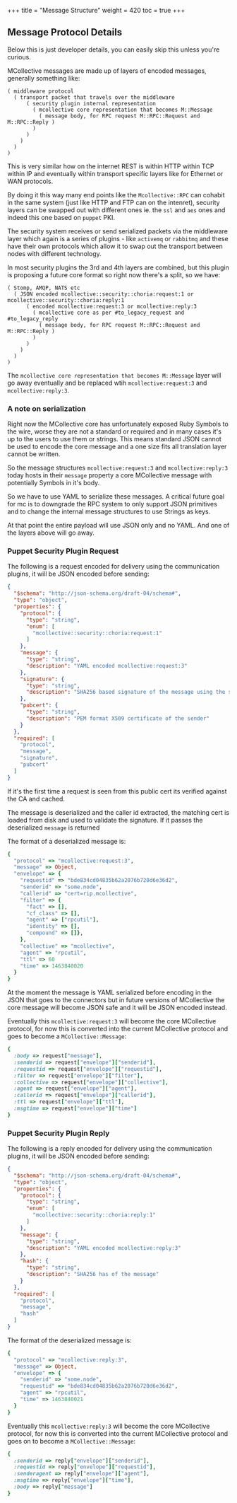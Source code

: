 +++
title = "Message Structure"
weight = 420
toc = true
+++

## Message Protocol Details

Below this is just developer details, you can easily skip this unless you're curious.

MCollective messages are made up of layers of encoded messages, generally something like:

```plain
( middleware protocol
  ( transport packet that travels over the middleware
      ( security plugin internal representation
        ( mcollective core representation that becomes M::Message
          ( message body, for RPC request M::RPC::Request and M::RPC::Reply )
        )
      )
    )
  )
)
```

This is very similar how on the internet REST is within HTTP within TCP within IP and
eventually within transport specific layers like for Ethernet or WAN protocols.

By doing it this way many end points like the `Mcollective::RPC` can cohabit in
the same system (just like HTTP and FTP can on the intenret), security layers can
be swapped out with different ones ie. the `ssl` and `aes` ones and indeed this
one based on `puppet` PKI.

The security system receives or send serialized packets via the middleware layer
which again is a series of plugins - like `activemq` or `rabbitmq` and these have
their own protocols which allow it to swap out the transport between nodes with
different technology.

In most security plugins the 3rd and 4th layers are combined, but this plugin is
proposing a future core format so right now there's a split, so we have:

```plain
( Stomp, AMQP, NATS etc
  ( JSON encoded mcollective::security::choria:request:1 or mcollective::security::choria:reply:1
      ( encoded mcollective:request:3 or mcollective:reply:3
        ( mcollective core as per #to_legacy_request and #to_legacy_reply
          ( message body, for RPC request M::RPC::Request and M::RPC::Reply )
        )
      )
    )
  )
)
```

The `mcollective core representation that becomes M::Message` layer will go away
eventually and be replaced wtih `mcollective:request:3` and `mcollective:reply:3`.

### A note on serialization

Right now the MCollective core has unfortunately exposed Ruby Symbols to the wire,
worse they are not a standard or required and in many cases it's up to the users
to use them or strings.  This means standard JSON cannot be used to encode the
core message and a one size fits all translation layer cannot be written.

So the message structures `mcollective:request:3` and `mcollective:reply:3` today
hosts in their `message` property a core MCollective message with potentially
Symbols in it's body.

So we have to use YAML to serialize these messages.  A critical future goal for mc
is to downgrade the RPC system to only support JSON primitives and to change the
internal message structures to use Strings as keys.

At that point the entire payload will use JSON only and no YAML. And one of the
layers above will go away.

### Puppet Security Plugin Request

The following is a request encoded for delivery using the communication plugins, it
will be JSON encoded before sending:

```json
{
  "$schema": "http://json-schema.org/draft-04/schema#",
  "type": "object",
  "properties": {
    "protocol": {
      "type": "string",
      "enum": [
        "mcollective::security::choria:request:1"
      ]
    },
    "message": {
      "type": "string",
      "description": "YAML encoded mcollective:request:3"
    },
    "signature": {
      "type": "string",
      "description": "SHA256 based signature of the message using the senders private key"
    },
    "pubcert": {
      "type": "string",
      "description": "PEM format X509 certificate of the sender"
    }
  },
  "required": [
    "protocol",
    "message",
    "signature",
    "pubcert"
  ]
}
```

If it's the first time a request is seen from this public cert its verified against
the CA and cached.

The message is deserialized and the caller id extracted, the matching cert is loaded
from disk and used to validate the signature.  If it passes the deserialized `message`
is returned

The format of a deserialized message is:

```ruby
{
  "protocol" => "mcollective:request:3",
  "message" => Object,
  "envelope" => {
    "requestid" => "bde834cd04835b62a2076b720d6e36d2",
    "senderid" => "some.node",
    "callerid" => "cert=rip.mcollective",
    "filter" => {
      "fact" => [],
      "cf_class" => [],
      "agent" => ["rpcutil"],
      "identity" => [],
      "compound" => []},
    },
    "collective" => "mcollective",
    "agent" => "rpcutil",
    "ttl" => 60
    "time" => 1463840020
  }
}
```

At the moment the message is YAML serialized before encoding in the JSON that goes to the
connectors but in future versions of MCollective the core message will become JSON safe and
it will be JSON encoded instead.

Eventually this `mcollective:request:3` will become the core MCollective protocol, for now
this is converted into the current MCollective protocol and goes to become a `MCollective::Message`:

```ruby
{
  :body => request["message"],
  :senderid => request["envelope"]["senderid"],
  :requestid => request["envelope"]["requestid"],
  :filter => request["envelope"]["filter"],
  :collective => request["envelope"]["collective"],
  :agent => request["envelope"]["agent"],
  :callerid => request["envelope"]["callerid"],
  :ttl => request["envelope"]["ttl"],
  :msgtime => request["envelope"]["time"]
}
```

### Puppet Security Plugin Reply

The following is a reply encoded for delivery using the communication plugins, it
will be JSON encoded before sending:

```json
{
  "$schema": "http://json-schema.org/draft-04/schema#",
  "type": "object",
  "properties": {
    "protocol": {
      "type": "string",
      "enum": [
        "mcollective::security::choria:reply:1"
      ]
    },
    "message": {
      "type": "string",
      "description": "YAML encoded mcollective:reply:3"
    },
    "hash": {
      "type": "string",
      "description": "SHA256 has of the message"
    }
  },
  "required": [
    "protocol",
    "message",
    "hash"
  ]
}
```

The format of the deserialized message is:

```ruby
{
  "protocol" => "mcollective:reply:3",
  "message" => Object,
  "envelope" => {
    "senderid" => "some.node",
    "requestid" => "bde834cd04835b62a2076b720d6e36d2",
    "agent" => "rpcutil",
    "time" => 1463840021
  }
}
```

Eventually this `mcollective:reply:3` will become the core MCollective protocol, for now
this is converted into the current MCollective protocol and goes on to become a `MCollective::Message`:

```ruby
{
  :senderid => reply["envelope"]["senderid"],
  :requestid => reply["envelope"]["requestid"],
  :senderagent => reply["envelope"]["agent"],
  :msgtime => reply["envelope"]["time"],
  :body => reply["message"]
}
```
